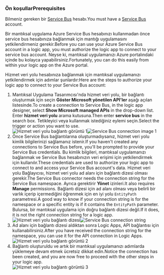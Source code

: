 ### <a name="prerequisites"></a><span data-ttu-id="c1480-101">Ön koşullar</span><span class="sxs-lookup"><span data-stu-id="c1480-101">Prerequisites</span></span>
<span data-ttu-id="c1480-102">Bilmeniz gereken bir [Service Bus](https://azure.microsoft.com/services/service-bus/) hesabı.</span><span class="sxs-lookup"><span data-stu-id="c1480-102">You must have a [Service Bus](https://azure.microsoft.com/services/service-bus/) account.</span></span>  

<span data-ttu-id="c1480-103">Bir mantıksal uygulama Azure Service Bus hesabınızı kullanmadan önce service bus hesabınıza bağlanmak için mantığı uygulamasını yetkilendirmeniz gerekir.</span><span class="sxs-lookup"><span data-stu-id="c1480-103">Before you can use your Azure Service Bus account in a logic app, you must authorize the logic app to connect to your service bus account.</span></span> <span data-ttu-id="c1480-104">Neyse ki, mantıksal uygulamanızı Azure portalındaki içinde bu kolayca yapabilirsiniz.</span><span class="sxs-lookup"><span data-stu-id="c1480-104">Fortunately, you can do this easily from within your logic app on the Azure portal.</span></span>  

<span data-ttu-id="c1480-105">Hizmet veri yolu hesabınıza bağlanmak için mantıksal uygulamanızı yetkilendirmek için adımlar şunlardır:</span><span class="sxs-lookup"><span data-stu-id="c1480-105">Here are the steps to authorize your logic app to connect to your Service Bus account:</span></span>  

1. <span data-ttu-id="c1480-106">Mantıksal Uygulama Tasarımcısı'nda hizmet veri yolu, bir bağlantı oluşturmak için seçin **Göster Microsoft yönetilen API'ler** aşağı açılan listesinde.</span><span class="sxs-lookup"><span data-stu-id="c1480-106">To create a connection to Service Bus, in the logic app designer, select **Show Microsoft managed APIs** in the drop-down list.</span></span> <span data-ttu-id="c1480-107">Enter **hizmet veri yolu** arama kutusuna.</span><span class="sxs-lookup"><span data-stu-id="c1480-107">Then enter **service bus** in the search box.</span></span> <span data-ttu-id="c1480-108">Tetikleyici veya kullanmak istediğiniz eylemi seçin.</span><span class="sxs-lookup"><span data-stu-id="c1480-108">Select the trigger or action you want to use.</span></span>  
    <span data-ttu-id="c1480-109">![Hizmet veri yolu bağlantı görüntü 1](./media/connectors-create-api-servicebus/servicebus-1.png)</span><span class="sxs-lookup"><span data-stu-id="c1480-109">![Service Bus connection image 1](./media/connectors-create-api-servicebus/servicebus-1.png)</span></span>  
2. <span data-ttu-id="c1480-110">Önce Service Bus bağlantılarına oluşturmadıysanız, hizmet veri yolu kimlik bilgilerinizi sağlamanız istenir.</span><span class="sxs-lookup"><span data-stu-id="c1480-110">If you haven't created any connections to Service Bus before, you'll be prompted to provide your Service Bus credentials.</span></span> <span data-ttu-id="c1480-111">Bu kimlik bilgileri, mantıksal uygulamanızı bağlanmak ve Service Bus hesabınızın veri erişimi için yetkilendirmek için kullanılır.</span><span class="sxs-lookup"><span data-stu-id="c1480-111">These credentials are used to authorize your logic app to connect to and access your Service Bus account's data.</span></span> <span data-ttu-id="c1480-112">Hizmet veri yolu Bağlayıcısı, hizmet veri yolu ad alanı için bağlantı dizesi olması gerekir.</span><span class="sxs-lookup"><span data-stu-id="c1480-112">The Service Bus connector needs the connection string for the Service Bus namespace.</span></span> <span data-ttu-id="c1480-113">Ayrıca gerektirir **Yönet** izinleri.</span><span class="sxs-lookup"><span data-stu-id="c1480-113">It also requires **Manage** permissions.</span></span> <span data-ttu-id="c1480-114">Bağlantı dizesi için ad alanı olması veya belirli bir varlık içerip içermediğini öğrenmek için en iyi yolu `EntityPath` parametresi.</span><span class="sxs-lookup"><span data-stu-id="c1480-114">A good way to know if your connection string is for the namespace or a specific entity is if it contains the `EntityPath` parameter.</span></span> <span data-ttu-id="c1480-115">Bulursa, bir mantıksal uygulama için doğru bağlantı dizesi değil.</span><span class="sxs-lookup"><span data-stu-id="c1480-115">If it does, it is not the right connection string for a logic app.</span></span>  
    <span data-ttu-id="c1480-116">![Hizmet veri yolu bağlantı dizesi](./media/connectors-create-api-servicebus/connectionstring.png)</span><span class="sxs-lookup"><span data-stu-id="c1480-116">![Service Bus connection string](./media/connectors-create-api-servicebus/connectionstring.png)</span></span>
3. <span data-ttu-id="c1480-117">Ad alanı için bağlantı dizesi aldıktan sonra Logic Apps, API bağlantısı için kullanabilirsiniz.</span><span class="sxs-lookup"><span data-stu-id="c1480-117">After you have received the connection string for the namespace, you can use it for the API connection in Logic Apps.</span></span>  
    ![Hizmet veri yolu bağlantı görüntü 2](./media/connectors-create-api-servicebus/servicebus-2.png)  
4. <span data-ttu-id="c1480-119">Bağlantı oluşturuldu ve artık bir mantıksal uygulamanızı adımlarda yüklemeye devam etmek ücretsiz dikkat edin.</span><span class="sxs-lookup"><span data-stu-id="c1480-119">Notice the connection has been created, and you are now free to proceed with the other steps in your logic app.</span></span>  
    ![Hizmet veri yolu bağlantı görüntü 3](./media/connectors-create-api-servicebus/servicebus-3.png)   


